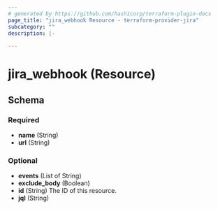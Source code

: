 ```yaml
---
# generated by https://github.com/hashicorp/terraform-plugin-docs
page_title: "jira_webhook Resource - terraform-provider-jira"
subcategory: ""
description: |-
  
---
```


# jira_webhook (Resource)





<!-- schema generated by tfplugindocs -->
## Schema

### Required

- **name** (String)
- **url** (String)

### Optional

- **events** (List of String)
- **exclude_body** (Boolean)
- **id** (String) The ID of this resource.
- **jql** (String)


